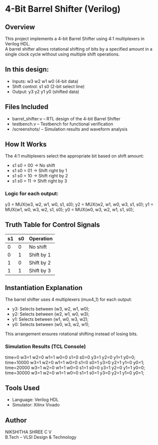 # 4-Bit Barrel Shifter (Verilog)

## Overview
This project implements a 4-bit Barrel Shifter using 4:1 multiplexers in Verilog HDL.  
A barrel shifter allows rotational shifting of bits by a specified amount in a single clock cycle without using multiple shift operations.

## In this design:
- Inputs: w3 w2 w1 w0 (4-bit data)
- Shift control: s1 s0 (2-bit select line)
- Output: y3 y2 y1 y0 (shifted data)

## Files Included
- barrel_shifter.v – RTL design of the 4-bit Barrel Shifter
- testbench.v – Testbench for functional verification
- /screenshots/ – Simulation results and waveform analysis

## How It Works
The 4:1 multiplexers select the appropriate bit based on shift amount:  
- s1 s0 = 00 → No shift  
- s1 s0 = 01 → Shift right by 1  
- s1 s0 = 10 → Shift right by 2  
- s1 s0 = 11 → Shift right by 3

### Logic for each output:
y3 = MUX(w3, w2, w1, w0, s1, s0);
y2 = MUX(w2, w1, w0, w3, s1, s0);
y1 = MUX(w1, w0, w3, w2, s1, s0);
y0 = MUX(w0, w3, w2, w1, s1, s0);

## Truth Table for Control Signals
| s1 | s0 | Operation   |
|----|----|------------|
| 0  | 0  | No shift   |
| 0  | 1  | Shift by 1 |
| 1  | 0  | Shift by 2 |
| 1  | 1  | Shift by 3 |

## Instantiation Explanation
The barrel shifter uses 4 multiplexers (mux4_1) for each output:  
- y3: Selects between (w3, w2, w1, w0);
- y2: Selects between (w2, w1, w0, w3);
- y1: Selects between (w1, w0, w3, w2);
- y0: Selects between (w0, w3, w2, w1);

This arrangement ensures rotational shifting instead of losing bits.

### Simulation Results (TCL Console)
time=0 w3=1 w2=0 w1=1 w0=0 s1=0 s0=0 y3=1 y2=0 y1=1 y0=0;
time=10000 w3=1 w2=0 w1=1 w0=0 s1=0 s0=1 y3=0 y2=1 y1=0 y0=1;
time=20000 w3=1 w2=0 w1=1 w0=0 s1=1 s0=0 y3=1 y2=0 y1=1 y0=0;
time=30000 w3=1 w2=0 w1=1 w0=0 s1=1 s0=1 y3=0 y2=1 y1=0 y0=1;

## Tools Used
- Language: Verilog HDL
- Simulator: Xilinx Vivado

## Author
NIKSHITHA SHREE C V  
B.Tech – VLSI Design & Technology


